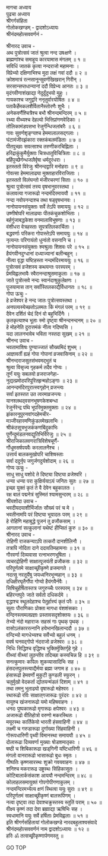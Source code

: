 मागचा अध्याय  
पुढचा अध्याय  
श्रीगर्गसंहिता  
गोलोकखण्डम् - द्वादशोऽध्यायः  
श्रीनंदमहोत्सववर्णनं -  
  
श्रीनारद उवाच -  
अथ पुत्रोत्सवं जातं श्रुत्वा नन्द उषःक्षणे ।  
ब्राह्मणांश्च समाहूय कारयामास मंगलम् ॥ १ ॥  
सविधिं जातकं कृत्वा नन्दराजो महामनाः ।  
विप्रेभ्यो दक्षिणाभिश्च मुदा लक्षं गवां ददौ ॥ २ ॥  
क्रोशमात्रं रत्नसानून्सुवर्णखिखरान् गिरीन् ।  
सरसान्सप्तधान्यानां ददौ विप्रेभ्य आनतः ॥ ३ ॥  
मृदंगवीणाशंखाद्या नेदुर्दुंदुभयो मुहुः ।  
गायकाश्च जगुर्द्वारे ननृतुर्वारयोषितः ॥ ४ ॥  
पताकैर्हेमकलशैर्वितानैस्तोरणैः शुभैः ।  
अनेकवर्णैश्चित्रैश्च बभौ श्रीनन्दमन्दिरम् ॥ ५ ॥  
रथ्या वीथ्यश्च देहल्यो भित्तिप्रांगणवेदिकाः ।  
तोलिकामंडपसभा रेजुर्गन्धिजलांबरैः ॥ ६ ॥  
गावः सुवर्णशृङ्ग्यश्च हेममालालसद्‌गलाः ।  
घंटामंजीरझंकारा रक्तकंबलमंडिताः ॥ ७ ॥  
पीतपुच्छाः सवत्साश्च तरुणीकरचिह्निताः ।  
हरिद्राकुंकुमैर्युक्ताः चित्रधातुविचित्रिताः ॥ ८ ॥  
बर्हिपुच्छैर्गन्धजलैर्वृषा धर्मदुरंधराः ।  
इतस्ततो विरेजुः श्रीनन्दद्वारि मनोहराः ॥ ९ ॥  
गोवत्सा हेममालाढ्या मुक्ताहारविराजिताः ।  
इतस्ततो विलंघन्तो मंजीरचरणां सिताः ॥ १० ॥  
श्रुत्वा पुत्रोत्सवं तस्य वृषभानुवरस्तथा ।  
कलावत्या गजारूढो नन्दमंदिरमाययौ ॥ ११ ॥  
नन्दा नवोपनन्दाश्च तथा षड्वृषभानवः ।  
नानोपायनसंयुक्ताः सर्वे तेऽपि समाययुः ॥ १२ ॥  
उष्णीषोपरि मालाढ्याः पीतकंचुकशोभिताः ।  
बर्हगुंजाबद्धकेशा वनमालाविभूषणाः ॥ १३ ॥  
वंशीधरा वेत्रहस्ताः सुपत्रतिलकार्चिताः ।  
बद्धवर्णाः परिकरा गोपास्तेऽपि समाययुः ॥ १४ ॥  
नृत्यन्तः परिगायंतो धुन्वंतो वसनानि च ।  
नानोपायनसंयुक्ताः श्मश्रुलाः शिशवः परे ॥ १५ ॥  
हैयंगवीनदुग्धानां दध्याज्यानां बलीन्बहून् ।  
नीत्वा वृद्धा यष्टिहस्ता नन्दमंदिरमाययुः ॥ १६ ॥  
पुत्रोत्सवं व्रजेशस्य कथयन्तः परस्परम् ।  
प्रेमविह्वलभावैः स्वैरानन्दाश्रुसमाकुलाः ॥ १७ ॥  
जाते पुत्रोत्सवे नन्दः स्वानंदाश्रुकुलेक्षणः ।  
पूजयामास तान् सर्वांस्तिलकाद्यैर्विधानतः ॥ १८ ॥  
गोपा ऊचुः -  
हे व्रजेश्वर हे नन्द जातः पुत्रोत्सवस्तथा ।  
अनपत्यस्येच्छतोऽलमतः किं मंगलं परम् ॥ १९ ॥  
दैवेन दर्शितं चेदं दिनं वो बहुभिर्दिनैः ।  
कृतकृत्याश्च भूताः स्मो दृष्ट्वा श्रीनन्दनन्दनम् ॥ २० ॥  
हे मोहनेति दुरात्तमंकं नीत्व गदिष्यसि ।  
यदा लालनभावेब भविता नस्तदा सुखम् ॥ २१ ॥  
श्रीनन्द उवाच -  
भवतामाशिषः पुण्याज्जातं सौख्यमिदं शुभम् ।  
आज्ञावर्ती ह्यहं गोपा गोपानां व्रजवासिनाम् ॥ २२ ॥  
श्रीनन्दराजसुतसंभवमद्‌भुतं च  
     श्रुत्वा विसृज्य गृहकर्म तदैव गोप्यः ।  
तूर्णं ययुः सबलयो व्रजराजगेहा-  
     नुद्यत्प्रमोदपरिपूरितहृन्महोऽङ्‌गाः ॥ २३ ॥  
आनन्दमंदिरपुरात्स्वगृहोन् व्रजन्त्यः  
     सर्वा इतस्तत उत त्वरमाव्रजन्त्यः ।  
यानश्लथद्‌वसनभूषणकेशबन्धा  
     रेजुर्नरेन्द्र पथि भूपरिमुक्तमुक्ताः ॥ २४ ॥  
झंकारनूपुरनवांगदहेमचीर-  
     मञ्जीरहारमणिकुंडलमेखलाभिः ।  
श्रीकंठसूत्रभुजकंकणबिंदुकाभिः  
     पूर्णेन्दुमंडलनवद्युतिभिर्विरेजुः ॥ २५ ॥  
श्रीराजिकालवणरात्रिविशेषचूर्णै-  
     र्गोधूमसर्षपयवैः करलालनैश्च ।  
उत्तार्य बालकमुखोपरि चाशिषस्ताः  
     सर्वा ददुर्नृप जगुर्जगदुर्यशोदाम् ॥ २६ ॥  
गोप्य ऊचुः -  
साधु साधु यशोदे ते दिष्ट्या दिष्ट्या व्रजेश्वरि ।  
धन्या धन्या परा कुक्षिर्ययाऽयं जनितः सुतः ॥ २७ ॥  
इच्छा युक्तं कृतं ते वै देवेन बहुकालतः ।  
रक्ष बालं पद्मनेत्रं सुस्मितं श्यामसुन्दरम् ॥ २८ ॥  
श्रीयशोदा उवाच -  
भवदीयदयाशीर्भिर्जातः सौख्यं परं च मे ।  
भवतीनामपि परं दिष्ट्या भूयादतः परम् ॥ २९ ॥  
हे रोहिणि महाबुद्धे पूजनं तु व्रजौकसाम् ।  
आगतानां सत्कुलानां यथेष्टं हीप्सितं कुरु ॥ ३० ॥  
श्रीनारद उवाच -  
रोहिणी राजकन्याऽपि तत्करौ दानशीलिनौ ।  
तत्रापि नोदिता दाने ददावतिमहामनाः ॥ ३१ ॥  
गौरवर्णा दिव्यवासा रत्नाभरणभूषिता ।  
व्यचरद्रोहिणी साक्षात्पूजयंती व्रजौकसः ॥ ३२ ॥  
परिपूर्णतमे साक्षाच्छ्रीकृष्णे व्रजमागते ।  
नदत्सु नरतूर्येषु जयध्वनिरभून्महान् ॥ ३३ ॥  
दधिक्षीरघृतैर्गोपा गोप्यो हैयंगवैर्नवैः ।  
सिषिचुर्हर्षितास्तत्र जगुरुच्चैः परस्परम् ॥ ३४ ॥  
बहिरन्तपुरेः जाते सर्वतो दधिकर्दमे ।  
वृद्धाश्च स्थूलदेहाश्च पेतुर्हास्यं कृतं परैः ॥ ३५ ॥  
सूताः पौराणिकाः प्रोक्ता मागधा वंशशंसकाः ।  
वन्दिनस्त्वमलप्रज्ञाः प्रस्तावसदृशोक्तयः ॥ ३६ ॥  
तेभ्यो नंदो महाराजः सहस्रं गाः पृथक् पृथक् ।  
वासोऽलंकाररत्नानि हयेभानखिलान्ददौ ॥ ३७ ॥  
वन्दिभ्यो मागधेभ्यश्च सर्वेभ्यो बहुलं धनम् ।  
ववर्ष घनवद्‌गोपो नंदराजो व्रजेश्वरः ॥ ३८ ॥  
निधिः सिद्धिश्च वृद्धिश्च भुक्तिर्मुक्तिर्गृहे गृहे ।  
वीथ्यां वीथ्यां लुठन्तीव तदिच्छा कस्यचिन्न हि ॥ ३९ ॥  
सनत्कुमारः कपिलः शुकव्यासादिभिः सह ।  
हंसदत्तपुलस्त्याद्यैर्मया ब्रह्मा जगाम ह ॥ ४० ॥  
हंसारूढो हेमवर्णो मुकुटी कुण्डली स्फुरन् ।  
चतुर्मुखो वेदकर्ता द्योतयन्मंडलं दिशाम् ॥ ४१ ॥  
तथा तमनु भुताढ्यो वृषारूढो महेश्वरः ।  
रथारूढो रविः साक्षात्‌गजारूढः पुरंदरः ॥ ४२ ॥  
वायुश्च खंजनारूढो यमो महिषवाहनः ।  
धनदः पुष्पकारूढो मृगारूढः क्षपेश्वरः ॥ ४३ ॥  
अजारूढो वीतिहोत्रो वरुणो मकरस्थितः ।  
मयूरस्थः कार्तिकेयो भारती हंसवाहिनी ॥ ४४ ॥  
लक्ष्मी च गरुडारूढा दुर्गाख्या सिंहवाहिनी ।  
गोरूपधारिणी पृथ्वी विमानस्था समाययौ ॥ ४५ ॥  
दोलारूढा दिव्यवर्णा मुख्याः षोडशमातृकाः ।  
षष्ठी च शिबिकारूढा खड्‌गिनी यष्टिधारिणी ॥ ४६ ॥  
मंगलो वानरारूढो भासारूढो बुधः स्मृतः ।  
गीष्पतिः कृष्णसारस्थः शुक्रो गवयवाहनः ॥ ४७ ॥  
शनिश्च मकरारूढ उष्ट्रस्थः सिंहिकासुतः ।  
कोटिबालार्कसंकाश आययौ नन्दमन्दिरम् ॥ ४८ ॥  
कोलाहलसमायुक्तं गोपगोपीगणाकुलम् ।  
नन्दमन्दिरमभ्येत्य क्षणं स्थित्वा ययुः सुराः ॥ ४९ ॥  
परिपूर्णतमं साक्षाच्छ्रीकृष्णं बालरूपिणम् ।  
नत्वा दृष्ट्वा तदा देवाश्चक्रुस्तस्य स्तुतिं पराम् ॥ ५० ॥  
वीक्ष्य कृष्णं तदा देवा ब्रह्माद्या ऋषिभिः सह ।  
स्वधामानि ययुः सर्वे हर्षिताः प्रेमविह्वलाः ॥ ५१ ॥  
इति श्रीगर्गसंहितायां गोलोकखण्डे नारदबहुलाश्वसंवादे  
श्रीनंदमहोत्सववर्णनं नाम द्वादशोऽध्यायः ॥ १२ ॥  
हरिः ॐ तत्सच्छ्रीकृष्णार्पणमस्तु ॥  
  
GO TOP
